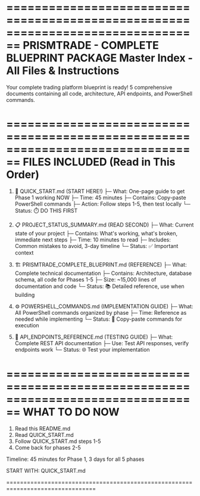 ﻿================================================================================
PRISMTRADE - COMPLETE BLUEPRINT PACKAGE
Master Index - All Files & Instructions
================================================================================

Your complete trading platform blueprint is ready! 5 comprehensive documents
containing all code, architecture, API endpoints, and PowerShell commands.

================================================================================
FILES INCLUDED (Read in This Order)
================================================================================

1. 📖 QUICK_START.md (START HERE!)
   ├─ What: One-page guide to get Phase 1 working NOW
   ├─ Time: 45 minutes
   ├─ Contains: Copy-paste PowerShell commands
   ├─ Action: Follow steps 1-5, then test locally
   └─ Status: ⏱️ DO THIS FIRST

2. 📋 PROJECT_STATUS_SUMMARY.md (READ SECOND)
   ├─ What: Current state of your project
   ├─ Contains: What's working, what's broken, immediate next steps
   ├─ Time: 10 minutes to read
   ├─ Includes: Common mistakes to avoid, 3-day timeline
   └─ Status: ✅ Important context

3. 🏗️ PRISMTRADE_COMPLETE_BLUEPRINT.md (REFERENCE)
   ├─ What: Complete technical documentation
   ├─ Contains: Architecture, database schema, all code for Phases 1-5
   ├─ Size: ~15,000 lines of documentation and code
   └─ Status: 📚 Detailed reference, use when building

4. ⚙️ POWERSHELL_COMMANDS.md (IMPLEMENTATION GUIDE)
   ├─ What: All PowerShell commands organized by phase
   ├─ Time: Reference as needed while implementing
   └─ Status: 🔧 Copy-paste commands for execution

5. 📡 API_ENDPOINTS_REFERENCE.md (TESTING GUIDE)
   ├─ What: Complete REST API documentation
   ├─ Use: Test API responses, verify endpoints work
   └─ Status: 🌐 Test your implementation

================================================================================
WHAT TO DO NOW
================================================================================

1. Read this README.md
2. Read QUICK_START.md
3. Follow QUICK_START.md steps 1-5
4. Come back for phases 2-5

Timeline: 45 minutes for Phase 1, 3 days for all 5 phases

START WITH: QUICK_START.md

================================================================================
